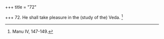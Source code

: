 +++
title = "72"

+++
72. He shall take pleasure in the (study of the) Veda. [^55] 


[^55]:  Manu IV, 147-149.

